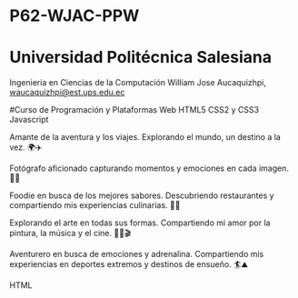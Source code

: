 # P62-WJAC-PPW
# Universidad Politécnica Salesiana

Ingenieria en Ciencias de la Computación William Jose Aucaquizhpi, waucaquizhpi@est.ups.edu.ec

#Curso de Programación y Plataformas Web
HTML5
CSS2 y CSS3
Javascript

Amante de la aventura y los viajes. Explorando el mundo, un destino a la vez. 🌍✈️

Fotógrafo aficionado capturando momentos y emociones en cada imagen. 📸✨

Foodie en busca de los mejores sabores. Descubriendo restaurantes y compartiendo mis experiencias culinarias. 🍔🍣

Explorando el arte en todas sus formas. Compartiendo mi amor por la pintura, la música y el cine. 🎨🎶🎬

Aventurero en busca de emociones y adrenalina. Compartiendo mis experiencias en deportes extremos y destinos de ensueño. 🏄⛰️

HTML
